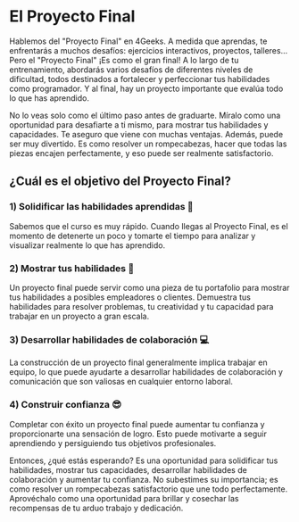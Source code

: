 # El Proyecto Final

Hablemos del "Proyecto Final" en 4Geeks. A medida que aprendas, te enfrentarás a muchos desafíos: ejercicios interactivos, proyectos, talleres... Pero el "Proyecto Final" ¡Es como el gran final! A lo largo de tu entrenamiento, abordarás varios desafíos de diferentes niveles de dificultad, todos destinados a fortalecer y perfeccionar tus habilidades como programador. Y al final, hay un proyecto importante que evalúa todo lo que has aprendido.

No lo veas solo como el último paso antes de graduarte. Míralo como una oportunidad para desafiarte a ti mismo, para mostrar tus habilidades y capacidades. Te aseguro que viene con muchas ventajas. Además, puede ser muy divertido. Es como resolver un rompecabezas, hacer que todas las piezas encajen perfectamente, y eso puede ser realmente satisfactorio.

## ¿Cuál es el objetivo del Proyecto Final?

### 1) Solidificar las habilidades aprendidas 💪

Sabemos que el curso es muy rápido. Cuando llegas al Proyecto Final, es el momento de detenerte un poco y tomarte el tiempo para analizar y visualizar realmente lo que has aprendido.

### 2) Mostrar tus habilidades 🤸

Un proyecto final puede servir como una pieza de tu portafolio para mostrar tus habilidades a posibles empleadores o clientes. Demuestra tus habilidades para resolver problemas, tu creatividad y tu capacidad para trabajar en un proyecto a gran escala.

### 3) Desarrollar habilidades de colaboración 💻

La construcción de un proyecto final generalmente implica trabajar en equipo, lo que puede ayudarte a desarrollar habilidades de colaboración y comunicación que son valiosas en cualquier entorno laboral.

### 4) Construir confianza 😎

Completar con éxito un proyecto final puede aumentar tu confianza y proporcionarte una sensación de logro. Esto puede motivarte a seguir aprendiendo y persiguiendo tus objetivos profesionales.

Entonces, ¿qué estás esperando? Es una oportunidad para solidificar tus habilidades, mostrar tus capacidades, desarrollar habilidades de colaboración y aumentar tu confianza. No subestimes su importancia; es como resolver un rompecabezas satisfactorio que une todo perfectamente. Aprovéchalo como una oportunidad para brillar y cosechar las recompensas de tu arduo trabajo y dedicación.
